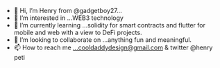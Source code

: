 - 👋 Hi, I’m Henry from @gadgetboy27...
- 👀 I’m interested in ...WEB3 technology
- 🌱 I’m currently learning ...solidity for smart contracts and flutter for mobile and web with a view to DeFi projects.
- 💞️ I’m looking to collaborate on ...anything fun and meaningful.
- 📫 How to reach me ...cooldaddydesign@gmail.com & twitter @henry peti

<!---
gadgetboy27/gadgetboy27 is a ✨ special ✨ repository because its `README.md` (this file) appears on your GitHub profile.
You can click the Preview link to take a look at your changes.
--->
